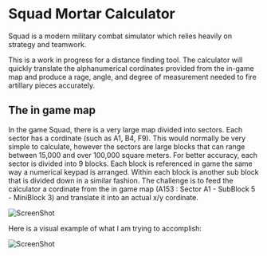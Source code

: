 # Squad Mortar Calculator

Squad is a modern military combat simulator which relies heavily on strategy and teamwork.

This is a work in progress for a distance finding tool. The calculator will quickly translate the alphanumerical cordinates provided from the in-game map and produce a rage, angle, and degree of measurement needed to fire artillary pieces accurately.

## The in game map
In the game Squad, there is a very large map divided into sectors. Each sector has a cordinate (such as A1, B4, F9). This would normally be very simple to calculate, however the sectors are large blocks that can range between 15,000 and over 100,000 square meters. 
For better accuracy, each sector is divided into 9 blocks. Each block is referenced in game the same way a numerical keypad is arranged. Within each block is another sub block that is divided down in a similar fashion. The challenge is to feed the calculator a cordinate from the in game map (A153 : Sector A1 - SubBlock 5 - MiniBlock 3) and translate it into an actual x/y cordinate.

![ScreenShot](https://github.com/Strmiska/mortar-calculator/blob/master/Squad%20Map.jpg?raw=true)

Here is a visual example of what I am trying to accomplish:

![ScreenShot](https://github.com/Strmiska/mortar-calculator/blob/master/Map%20Reference.png?raw=true)
